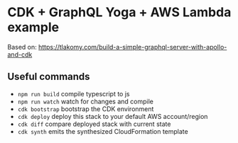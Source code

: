 # CDK + GraphQL Yoga + AWS Lambda example

Based on: https://tlakomy.com/build-a-simple-graphql-server-with-apollo-and-cdk

## Useful commands

- `npm run build` compile typescript to js
- `npm run watch` watch for changes and compile
- `cdk bootstrap` bootstrap the CDK environment
- `cdk deploy` deploy this stack to your default AWS account/region
- `cdk diff` compare deployed stack with current state
- `cdk synth` emits the synthesized CloudFormation template
